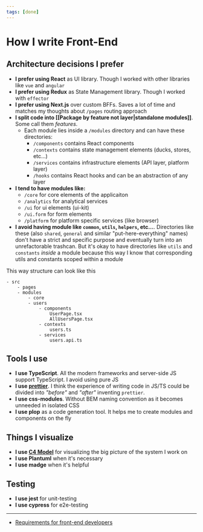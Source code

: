 ```yaml
---
tags: [done]
---
```


# How I write Front-End

## Architecture decisions I prefer

- **I prefer using React** as UI library. Though I worked with other libraries like `vue` and `angular`
- **I prefer using Redux** as State Management library. Though I worked with `effector`
- **I prefer using Next.js** over custom BFFs. Saves a lot of time and matches my thoughts about `/pages` routing approach
- **I split code into [[Package by feature not layer|standalone modules]]**. Some call them *features*. 
	- Each module lies inside a `/modules` directory and can have these directories:
		- `/components` contains React components
		- `/contexts` contains state management elements (ducks, stores, etc...)
		- `/services` contains infrastructure elements (API layer, platform layer)
		- `/hooks` contains React hooks and can be an abstraction of any layer
- **I tend to have modules like:** 
	- `/core` for core elements of the applicaiton
	- `/analytics` for analytical services
	- `/ui` for ui elements (ui-kit)
	- `/ui.form` for form elements
	- `/platform` for platform specific services (like browser)
- **I avoid having module like `common`, `utils`, `helpers`, etc...**. Directories like these (also `shared`, `general` and similar "put-here-everything" names) don't have a strict and specific purpose and eventually turn into an unrefactorable trashcan. But it's okay to have directories like `utils` and `constants` _inside_ a module because this way I know that corresponding utils and constants scoped within a module

This way structure can look like this

```
- src
	- pages
	- modules
		- core
		- users
			- components
				UserPage.tsx
				AllUsersPage.tsx
			- contexts
				users.ts
			- services
				users.api.ts
```


## Tools I use

- **I use TypeScript**. All the modern frameworks and server-side JS support TypeScript. I avoid using pure JS
- **I use [prettier](https://prettier.io/)**. I think the experience of writing code in JS/TS could be divided into _"before"_ and _"after"_ inventing `prettier`.
- **I use css-modules**. Without BEM naming convention as it becomes unneeded in isolated CSS
- **I use plop** as a code generation tool. It helps me to create modules and components on the fly

## Things I visualize

- **I use [C4 Model](https://c4model.com/)** for visualizing the big picture of the system I work on
- **I use Plantuml** when it's necessary
- **I use madge** when it's helpful

## Testing

- **I use jest** for unit-testing
- **I use cypress** for e2e-testing

---

- [Requirements for front-end developers](https://livetyping.com/en/blog/requirements-for-front-end-developer)
